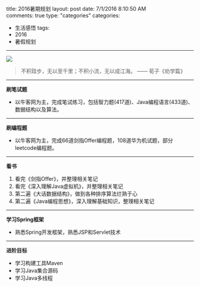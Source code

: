 title: 2016暑期规划
layout: post
date: 7/1/2016 8:10:50 AM  
comments: true
type: "categories"
categories: 
- 生活感悟
tags: 
- 2016
- 暑假规划

---

![](http://i.imgur.com/4Jrksf0.jpg)

<!--more-->

> 不积跬步，无以至千里；不积小流，无以成江海。 —— 荀子《劝学篇》 

---

**刷笔试题**
- 以牛客网为主，完成笔试练习，包括智力题(417道)、Java编程语言(433道)、数据结构以及算法。

---

**刷编程题**
- 以牛客网为主，完成66道剑指Offer编程题，108道华为机试题，部分leetcode编程题。

---

**看书**
1. 看完《剑指Offer》，并整理相关笔记
2. 看完《深入理解Java虚拟机》，并整理相关笔记
3. 第二遍《大话数据结构》，做到各种排序算法烂熟于心
4. 第二遍《Java编程思想》，深入理解基础知识，整理相关笔记

---

**学习Spring框架**
- 熟悉Spring开发框架，熟悉JSP和Servlet技术

---

**进阶目标**
- 学习构建工具Maven
- 学习Java集合源码
- 学习Java多线程




